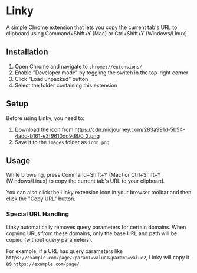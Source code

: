 # Linky

A simple Chrome extension that lets you copy the current tab's URL to clipboard using Command+Shift+Y (Mac) or Ctrl+Shift+Y (Windows/Linux).

## Installation

1. Open Chrome and navigate to `chrome://extensions/`
2. Enable "Developer mode" by toggling the switch in the top-right corner
3. Click "Load unpacked" button
4. Select the folder containing this extension

## Setup

Before using Linky, you need to:

1. Download the icon from https://cdn.midjourney.com/283a991d-5b54-4add-b161-e3f9610dd9d8/0_2.png
2. Save it to the `images` folder as `icon.png`

## Usage

While browsing, press Command+Shift+Y (Mac) or Ctrl+Shift+Y (Windows/Linux) to copy the current tab's URL to your clipboard.

You can also click the Linky extension icon in your browser toolbar and then click the "Copy URL" button.

### Special URL Handling

Linky automatically removes query parameters for certain domains. When copying URLs from these domains, only the base URL and path will be copied (without query parameters).

For example, if a URL has query parameters like `https://example.com/page/?param1=value1&param2=value2`, Linky will copy it as `https://example.com/page/`.

